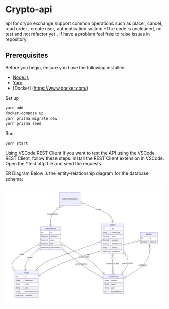 # Crypto-api

api for crypo exchange support common operations such as place , cancel, read order , create user, authentication system
*The code is uncleaned, no test and not refactor yet . If have a problem feel free to raise issues in repository

## Prerequisites

Before you begin, ensure you have the following installed:

- [Node.js](https://nodejs.org/en/) 
- [Yarn](https://yarnpkg.com/) 
- [Docker] (https://www.docker.com/)

Set up
```bash
yarn add 
docker-compose up
yarn prisma migrate dev
yarn prisma seed
```

Run
```bash
yarn start
```

Using VSCode REST Client
  If you want to test the API using the VSCode REST Client, follow these steps:
  Install the REST Client extension in VSCode.
  Open the *.test.http file and send the requests.


ER Diagram
Below is the entity-relationship diagram for the database schema:
<div style="background-color: white; padding: 10px; display: inline-block;">
  <img src="prisma-erd.svg" width="600">
</div>
